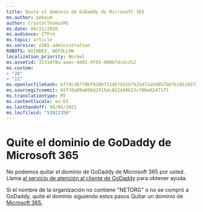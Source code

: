 ```yaml
---
title: Quite el dominio de GoDaddy de Microsoft 365
ms.author: pebaum
author: CrystalThomasMS
ms.date: 04/21/2020
ms.audience: ITPro
ms.topic: article
ms.service: o365-administration
ROBOTS: NOINDEX, NOFOLLOW
localization_priority: Normal
ms.assetid: 32314f8a-aaec-4d01-9fd3-009bfdcecd12
ms.custom:
- "26"
- "11"
ms.openlocfilehash: bf7dc36779bf920b721d67d15b7925d72a5d657b67b105165f37f170023ad764
ms.sourcegitcommit: b5f7da89a650d2915dc652449623c78be6247175
ms.translationtype: MT
ms.contentlocale: es-ES
ms.lasthandoff: 08/05/2021
ms.locfileid: "53922356"
---
```

# <a name="remove-your-godaddy-domain-from-microsoft-365"></a>Quite el dominio de GoDaddy de Microsoft 365

No podemos quitar el dominio de GoDaddy de Microsoft 365 por usted. Llama [al servicio de atención al cliente de GoDaddy](https://aka.ms/contact-godaddy) para obtener ayuda.
  
Si el nombre de la organización no contiene "NETORG" o no se compró a GoDaddy, quite el dominio siguiendo estos pasos Quitar un dominio de [Microsoft 365.](https://docs.microsoft.com/microsoft-365/admin/get-help-with-domains/remove-a-domain)
  